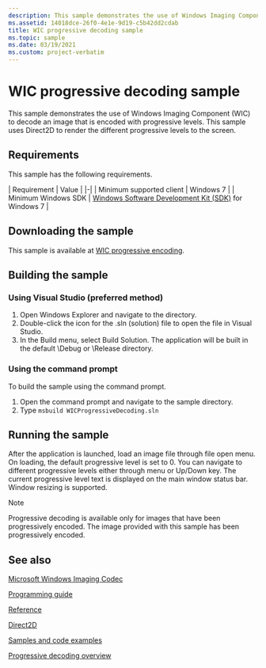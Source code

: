 ```yaml
---
description: This sample demonstrates the use of Windows Imaging Component (WIC) to decode an image that is encoded with progressive levels.
ms.assetid: 14018dce-26f0-4e1e-9d19-c5b42dd2cdab
title: WIC progressive decoding sample
ms.topic: sample
ms.date: 03/19/2021
ms.custom: project-verbatim
---
```


# WIC progressive decoding sample

This sample demonstrates the use of Windows Imaging Component (WIC) to decode an image that is encoded with progressive levels. This sample uses Direct2D to render the different progressive levels to the screen.

## Requirements

This sample has the following requirements.

| Requirement | Value |
|-|
| Minimum supported client | Windows 7 |
| Minimum Windows SDK | [Windows Software Development Kit (SDK)](https://msdn.microsoft.com/windowsvista/bb980924.aspx) for Windows 7 |

## Downloading the sample

This sample is available at [WIC progressive encoding](https://github.com/microsoft/Windows-classic-samples/tree/master/Samples/Win7Samples/multimedia/wic/progressivedecoding).

## Building the sample

### Using Visual Studio (preferred method)

1. Open Windows Explorer and navigate to the directory.
2. Double-click the icon for the .sln (solution) file to open the file in Visual Studio.
3. In the Build menu, select Build Solution. The application will be built in the default \\Debug or \\Release directory.

### Using the command prompt

To build the sample using the command prompt.

1. Open the command prompt and navigate to the sample directory.
2. Type `msbuild WICProgressiveDecoding.sln`

## Running the sample

After the application is launched, load an image file through file open menu. On loading, the default progressive level is set to 0. You can navigate to different progressive levels either through menu or Up/Down key. The current progressive level text is displayed on the main window status bar. Window resizing is supported.

> [!NOTE]
> Progressive decoding is available only for images that have been progressively encoded. The image provided with this sample has been progressively encoded.

## See also

[Microsoft Windows Imaging Codec](-wic-lh.md)

[Programming guide](-wic-programming-guide.md)

[Reference](-wic-codec-reference.md)

[Direct2D](../direct2d/direct2d-portal.md)

[Samples and code examples](-wic-samples.md)

[Progressive decoding overview](-wic-progressive-decoding.md)
